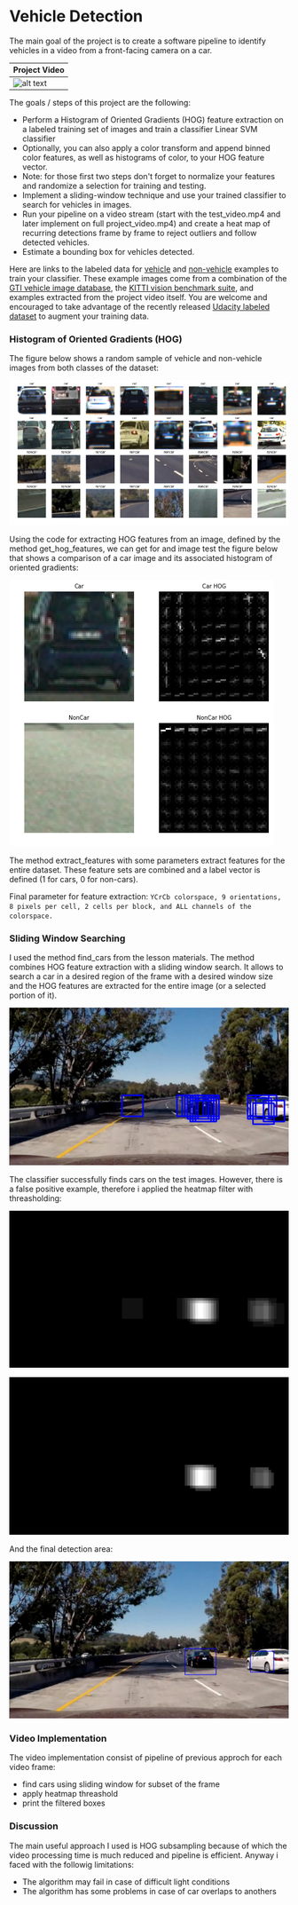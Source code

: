 # Vehicle Detection
The main goal of the project is to create a software pipeline to identify vehicles in a video from a front-facing camera on a car.

[img01]: ./output_images/example_images.png "Random images"
[img02]: ./output_images/hog_transform.jpg "HOG"
[img03]: ./output_images/find_car.jpg "Find Cars"
[img04]: ./output_images/heatmap.jpg "Heatmap"
[img05]: ./output_images/heatmap_threashold.jpg "Heatmap Threashold"
[img06]: ./output_images/final.jpg "Final"
[vid01]: ./project_video_output.gif "Output Gif"

|Project Video|
|-------------|
|![alt text][vid01]|

The goals / steps of this project are the following:

* Perform a Histogram of Oriented Gradients (HOG) feature extraction on a labeled training set of images and train a classifier Linear SVM classifier
* Optionally, you can also apply a color transform and append binned color features, as well as histograms of color, to your HOG feature vector. 
* Note: for those first two steps don't forget to normalize your features and randomize a selection for training and testing.
* Implement a sliding-window technique and use your trained classifier to search for vehicles in images.
* Run your pipeline on a video stream (start with the test_video.mp4 and later implement on full project_video.mp4) and create a heat map of recurring detections frame by frame to reject outliers and follow detected vehicles.
* Estimate a bounding box for vehicles detected.

Here are links to the labeled data for [vehicle](https://s3.amazonaws.com/udacity-sdc/Vehicle_Tracking/vehicles.zip) and [non-vehicle](https://s3.amazonaws.com/udacity-sdc/Vehicle_Tracking/non-vehicles.zip) examples to train your classifier.  These example images come from a combination of the [GTI vehicle image database](http://www.gti.ssr.upm.es/data/Vehicle_database.html), the [KITTI vision benchmark suite](http://www.cvlibs.net/datasets/kitti/), and examples extracted from the project video itself.   You are welcome and encouraged to take advantage of the recently released [Udacity labeled dataset](https://github.com/udacity/self-driving-car/tree/master/annotations) to augment your training data.  

### Histogram of Oriented Gradients (HOG)

The figure below shows a random sample of vehicle and non-vehicle images from both classes of the dataset: 

![alt text][img01]

Using the code for extracting HOG features from an image, defined by the method get_hog_features, we can get for and image test the figure below that shows a comparison of a car image and its associated histogram of oriented gradients:

![alt text][img02]

The method extract_features with some parameters extract features for the entire dataset. These feature sets are combined and a label vector is defined (1 for cars, 0 for non-cars).

Final parameter for feature extraction:
``
YCrCb colorspace, 9 orientations, 8 pixels per cell, 2 cells per block, and ALL channels of the colorspace.
``

### Sliding Window Searching

I used the method find_cars from the lesson materials. The method combines HOG feature extraction with a sliding window search. It allows to search a car in a desired region of the frame with a desired window size and the HOG features are extracted for the entire image (or a selected portion of it).

![alt text][img03]

The classifier successfully finds cars on the test images. However, there is a false positive example, therefore i applied the heatmap filter with threasholding:

![alt text][img04]

![alt text][img05]

And the final detection area: 

![alt text][img06]

### Video Implementation
The video implementation consist of pipeline of previous approch for each video frame:
* find cars using sliding window for subset of the frame
* apply heatmap threashold
* print the filtered boxes

### Discussion 

The main useful approach I used is HOG subsampling because of which the video processing time is much reduced and pipeline is efficient. Anyway i faced with the followig limitations:

* The algorithm may fail in case of difficult light conditions
* The algorithm has some problems in case of car overlaps to anothers

